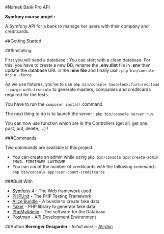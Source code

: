 #Namek Bank Pro API

**Symfony course projet :**

A Symfony API for a bank to manage her users with their company and creditcards.

##Getting Started

###Installing

First you will need a database :
You can start with a clean database. For this, you have to create a 
new DB, rename the **.env.dist** file in **.env** then update the database URL in the **.env file** and finally use : ``php bin/console d:s:u -force``

As we use fixtures, you've to use ```php bin/console hautelook:fixtures:load --purge-with-truncate``` to generate masters, companies
and creditcards required for the tests.


You have to run the ``composer install`` command.

The next thing to do is to launch the server : ``php bin/console server:run``

You can now use function which are in the Controllers (get all, get one, post, put, delete, ...) !

###Commands

Two commands are available is this project:
* You can create an admin while using ``php bin/console app:create-admin EMAIL FIRSTNAME LASTNAME``
* You can count the number of creditcards with the following command : ``php bin/console app:user-count-creditcards``

###Built With
* [Symfony 4](https://symfony.com/4) - The Web framework used
* [PHPUnit](https://phpunit.de/) - The PHP Testing Framework
* [Alice Bundle](https://github.com/nelmio/alice) - A bundle to create fake data
* [Faker](https://github.com/fzaninotto/Faker) - PHP library to generate fake data
* [PhpMyAdmin](https://www.phpmyadmin.net/) - The software for the Database
* [Postman](https://www.getpostman.com/) - API Development Environment

##Author
**Berenger Desgardin** - *Initial work* - [Atrylon](https://gihub.com/Atrylon)
